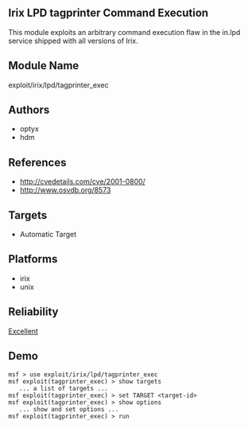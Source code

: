 ## Irix LPD tagprinter Command Execution

This module exploits an arbitrary command execution flaw in 
the in.lpd service shipped with all versions of Irix.


## Module Name
exploit/irix/lpd/tagprinter_exec

## Authors
* optyx
* hdm


## References
* http://cvedetails.com/cve/2001-0800/
* http://www.osvdb.org/8573



## Targets
* Automatic Target


## Platforms
* irix
* unix

## Reliability
[Excellent](https://github.com/rapid7/metasploit-framework/wiki/Exploit-Ranking)

## Demo

```
msf > use exploit/irix/lpd/tagprinter_exec
msf exploit(tagprinter_exec) > show targets
   ... a list of targets ...
msf exploit(tagprinter_exec) > set TARGET <target-id>
msf exploit(tagprinter_exec) > show options
   ... show and set options ...
msf exploit(tagprinter_exec) > run
```
    
    